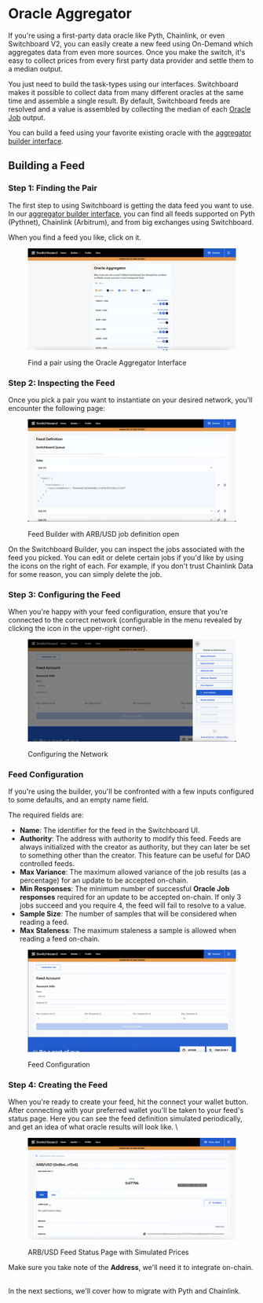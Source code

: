 # Oracle Aggregator

If you're using a first-party data oracle like Pyth, Chainlink, or even Switchboard V2, you can easily create a new feed using On-Demand which aggregates data from even more sources. Once you make the switch, it's easy to collect prices from every first party data provider and settle them to a median output.&#x20;

You just need to build the task-types using our interfaces. Switchboard makes it possible to collect data from many different oracles at the same time and assemble a single result. By default, Switchboard feeds are resolved and a value is assembled by collecting the median of each [Oracle Job](designing-feeds/oracle-aggregator.md) output. &#x20;

You can build a feed using your favorite existing oracle with the [aggregator builder interface](https://beta.ondemand.switchboard.xyz/aggregator).&#x20;

## Building a Feed

### Step 1: Finding the Pair

The first step to using Switchboard is getting the data feed you want to use. In our [aggregator builder interface](https://beta.ondemand.switchboard.xyz/aggregator), you can find all feeds supported on Pyth (Pythnet), Chainlink (Arbitrum), and from big exchanges using Switchboard. &#x20;

When you find a feed you like, click on it.&#x20;

<figure><img src="../../.gitbook/assets/image (19).png" alt=""><figcaption><p>Find a pair using the Oracle Aggregator Interface</p></figcaption></figure>

### Step 2: Inspecting the Feed

Once you pick a pair you want to instantiate on your desired network, you'll encounter the following page:&#x20;

<figure><img src="../../.gitbook/assets/image (20).png" alt=""><figcaption><p>Feed Builder with ARB/USD job definition open</p></figcaption></figure>

On the Switchboard Builder, you can inspect the jobs associated with the feed you picked. You can edit or delete certain jobs if you'd like by using the icons on the right of each. For example, if you don't trust Chainlink Data for some reason, you can simply delete the job.&#x20;

### Step 3: Configuring the Feed

When you're happy with your feed configuration, ensure that you're connected to the correct network (configurable in the menu revealed by clicking the icon in the upper-right corner).

<figure><img src="../../.gitbook/assets/image (22).png" alt=""><figcaption><p>Configuring the Network</p></figcaption></figure>

### Feed Configuration

If you're using the builder, you'll be confronted with a few inputs configured to some defaults, and an empty name field.&#x20;

The required fields are:

* **Name**: The identifier for the feed in the Switchboard UI. &#x20;
* **Authority**: The address with authority to modify this feed. Feeds are always initialized with the creator as authority, but they can later be set to something other than the creator. This feature can be useful for DAO controlled feeds.&#x20;
* **Max Variance**: The maximum allowed variance of the job results (as a percentage) for an update to be accepted on-chain.
* **Min Responses**: The minimum number of successful **Oracle Job responses** required for an update to be accepted on-chain. If only 3 jobs succeed and you require 4, the feed will fail to resolve to a value.&#x20;
* **Sample Size**: The number of samples that will be considered when reading a feed.&#x20;
* **Max Staleness**: The maximum staleness a sample is allowed when reading a feed on-chain.&#x20;

<figure><img src="../../.gitbook/assets/image (21).png" alt=""><figcaption><p>Feed Configuration </p></figcaption></figure>

### Step 4: Creating the Feed

When you're ready to create your feed, hit the connect your wallet button. After connecting with your preferred wallet you'll be taken to your feed's status page. Here you can see the feed definition simulated periodically, and get an idea of what oracle results will look like. \


<figure><img src="../../.gitbook/assets/image (25).png" alt=""><figcaption><p>ARB/USD Feed Status Page with Simulated Prices</p></figcaption></figure>

Make sure you take note of the **Address**, we'll need it to integrate on-chain.&#x20;

\
In the next sections, we'll cover how to migrate with Pyth and Chainlink.&#x20;
